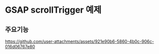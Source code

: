 # GSAP scrollTrigger 예제

## 주요기능

https://github.com/user-attachments/assets/921e90b6-5860-4b0c-906c-016d06767e80
